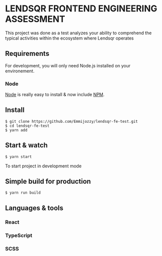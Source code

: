 

# LENDSQR FRONTEND ENGINEERING ASSESSMENT

This project was done as a test analyzes your ability to comprehend the typical activities within the ecosystem where Lendsqr operates

## Requirements

For development, you will only need Node.js installed on your environement.

### Node

[Node](http://nodejs.org/) is really easy to install & now include [NPM](https://npmjs.org/).

## Install

    $ git clone https://github.com/Emmijozzy/lendsqr-fe-test.git
    $ cd lendsqr-fe-test
    $ yarn add

## Start & watch

    $ yarn start
To start project in development mode 
## Simple build for production

    $ yarn run build

## Languages & tools

### React

### TypeScript
### SCSS

